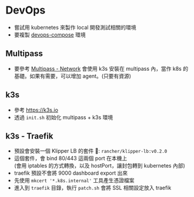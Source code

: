 # DevOps

- 嘗試用 kubernetes 來製作 local 開發測試相關的環境
- 要複製 [devops-compose](https://github.com/metavige/devops-compose) 環境

## Multipass

- 要參考 [Multipass - Network](https://multipass.run/docs/troubleshooting-networking-on-macos#generic-networking-problems)
  會使用 k3s 安裝在 multipass 內，當作 k8s 的基礎。如果有需要，可以增加 agent。(只要有資源)

## k3s

- 參考 https://k3s.io
- 透過 `init.sh` 初始化 multipass + k3s 環境

## k3s - Traefik

- 預設會安裝一個 Klipper LB 的套件 : `rancher/klipper-lb:v0.2.0`
- 這個套件，會 bind 80/443 這兩個 port 在本機上  
  (會用 iptables 的方式轉換，以及 hostPort，讓封包轉到 kubernetes 內部)
- traefik 預設不會將 9000 dashboard export 出來
- 先使用 `mkcert '*.k8s.internal'` 工具產生憑證檔案
- 進入到 `traefik` 目錄，執行 `patch.sh` 會將 SSL 相關設定放入 traefik
